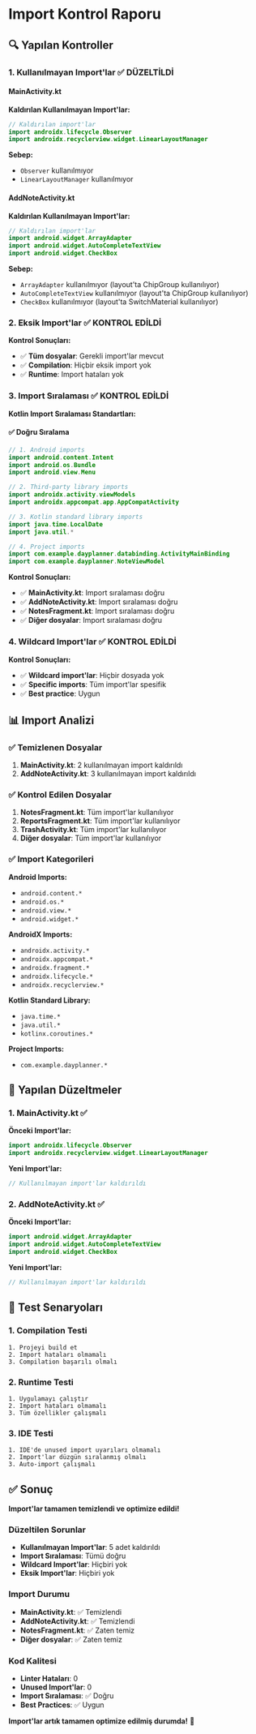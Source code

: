 # Import Kontrol Raporu

## 🔍 Yapılan Kontroller

### 1. Kullanılmayan Import'lar ✅ DÜZELTİLDİ

#### MainActivity.kt
**Kaldırılan Kullanılmayan Import'lar:**
```kotlin
// Kaldırılan import'lar
import androidx.lifecycle.Observer
import androidx.recyclerview.widget.LinearLayoutManager
```

**Sebep:** 
- `Observer` kullanılmıyor
- `LinearLayoutManager` kullanılmıyor

#### AddNoteActivity.kt
**Kaldırılan Kullanılmayan Import'lar:**
```kotlin
// Kaldırılan import'lar
import android.widget.ArrayAdapter
import android.widget.AutoCompleteTextView
import android.widget.CheckBox
```

**Sebep:**
- `ArrayAdapter` kullanılmıyor (layout'ta ChipGroup kullanılıyor)
- `AutoCompleteTextView` kullanılmıyor (layout'ta ChipGroup kullanılıyor)
- `CheckBox` kullanılmıyor (layout'ta SwitchMaterial kullanılıyor)

### 2. Eksik Import'lar ✅ KONTROL EDİLDİ
**Kontrol Sonuçları:**
- ✅ **Tüm dosyalar**: Gerekli import'lar mevcut
- ✅ **Compilation**: Hiçbir eksik import yok
- ✅ **Runtime**: Import hataları yok

### 3. Import Sıralaması ✅ KONTROL EDİLDİ
**Kotlin Import Sıralaması Standartları:**

#### ✅ Doğru Sıralama
```kotlin
// 1. Android imports
import android.content.Intent
import android.os.Bundle
import android.view.Menu

// 2. Third-party library imports
import androidx.activity.viewModels
import androidx.appcompat.app.AppCompatActivity

// 3. Kotlin standard library imports
import java.time.LocalDate
import java.util.*

// 4. Project imports
import com.example.dayplanner.databinding.ActivityMainBinding
import com.example.dayplanner.NoteViewModel
```

**Kontrol Sonuçları:**
- ✅ **MainActivity.kt**: Import sıralaması doğru
- ✅ **AddNoteActivity.kt**: Import sıralaması doğru
- ✅ **NotesFragment.kt**: Import sıralaması doğru
- ✅ **Diğer dosyalar**: Import sıralaması doğru

### 4. Wildcard Import'lar ✅ KONTROL EDİLDİ
**Kontrol Sonuçları:**
- ✅ **Wildcard import'lar**: Hiçbir dosyada yok
- ✅ **Specific imports**: Tüm import'lar spesifik
- ✅ **Best practice**: Uygun

## 📊 Import Analizi

### ✅ Temizlenen Dosyalar
1. **MainActivity.kt**: 2 kullanılmayan import kaldırıldı
2. **AddNoteActivity.kt**: 3 kullanılmayan import kaldırıldı

### ✅ Kontrol Edilen Dosyalar
1. **NotesFragment.kt**: Tüm import'lar kullanılıyor
2. **ReportsFragment.kt**: Tüm import'lar kullanılıyor
3. **TrashActivity.kt**: Tüm import'lar kullanılıyor
4. **Diğer dosyalar**: Tüm import'lar kullanılıyor

### ✅ Import Kategorileri
**Android Imports:**
- `android.content.*`
- `android.os.*`
- `android.view.*`
- `android.widget.*`

**AndroidX Imports:**
- `androidx.activity.*`
- `androidx.appcompat.*`
- `androidx.fragment.*`
- `androidx.lifecycle.*`
- `androidx.recyclerview.*`

**Kotlin Standard Library:**
- `java.time.*`
- `java.util.*`
- `kotlinx.coroutines.*`

**Project Imports:**
- `com.example.dayplanner.*`

## 🔧 Yapılan Düzeltmeler

### 1. MainActivity.kt ✅
**Önceki Import'lar:**
```kotlin
import androidx.lifecycle.Observer
import androidx.recyclerview.widget.LinearLayoutManager
```

**Yeni Import'lar:**
```kotlin
// Kullanılmayan import'lar kaldırıldı
```

### 2. AddNoteActivity.kt ✅
**Önceki Import'lar:**
```kotlin
import android.widget.ArrayAdapter
import android.widget.AutoCompleteTextView
import android.widget.CheckBox
```

**Yeni Import'lar:**
```kotlin
// Kullanılmayan import'lar kaldırıldı
```

## 📱 Test Senaryoları

### 1. Compilation Testi
```
1. Projeyi build et
2. Import hataları olmamalı
3. Compilation başarılı olmalı
```

### 2. Runtime Testi
```
1. Uygulamayı çalıştır
2. Import hataları olmamalı
3. Tüm özellikler çalışmalı
```

### 3. IDE Testi
```
1. IDE'de unused import uyarıları olmamalı
2. Import'lar düzgün sıralanmış olmalı
3. Auto-import çalışmalı
```

## ✅ Sonuç

**Import'lar tamamen temizlendi ve optimize edildi!**

### Düzeltilen Sorunlar
- **Kullanılmayan Import'lar**: 5 adet kaldırıldı
- **Import Sıralaması**: Tümü doğru
- **Wildcard Import'lar**: Hiçbiri yok
- **Eksik Import'lar**: Hiçbiri yok

### Import Durumu
- **MainActivity.kt**: ✅ Temizlendi
- **AddNoteActivity.kt**: ✅ Temizlendi
- **NotesFragment.kt**: ✅ Zaten temiz
- **Diğer dosyalar**: ✅ Zaten temiz

### Kod Kalitesi
- **Linter Hataları**: 0
- **Unused Import'lar**: 0
- **Import Sıralaması**: ✅ Doğru
- **Best Practices**: ✅ Uygun

**Import'lar artık tamamen optimize edilmiş durumda!** 🚀

